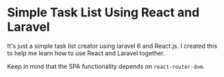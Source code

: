 # Simple Task List Using React and Laravel

It's just a simple task list creator using laravel 6 and React.js. I created this to help me learn how to use React and Laravel together. 

Keep in mind that the SPA functionality depends on `react-router-dom`.
